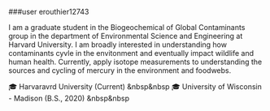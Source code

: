 ###user erouthier12743

I am a graduate student in the Biogeochemical of Global Contaminants group in the department of Environmental Science and Engineering at Harvard University. I am broadly interested in understanding how contaminants cyvle in the envitonment and eventually impact wildlife and human health. Currently, apply isotope measurements to understanding the sources and cycling of mercury in the environment and foodwebs.

🎓 Harvaravrd University (Current) &nbsp&nbsp  🎓 University of Wisconsin - Madison (B.S., 2020) &nbsp&nbsp



<!--
**erouthier12743/erouthier12743** is a ✨ _special_ ✨ repository because its `README.md` (this file) appears on your GitHub profile.

Here are some ideas to get you started:

- 🔭 I’m currently working on ...
- 🌱 I’m currently learning ...
- 👯 I’m looking to collaborate on ...
- 🤔 I’m looking for help with ...
- 💬 Ask me about ...
- 📫 How to reach me: ...
- 😄 Pronouns: ...
- ⚡ Fun fact: ...
-->

